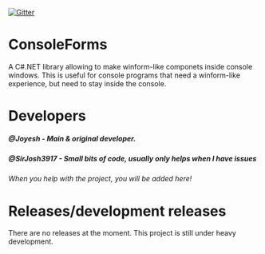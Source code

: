 [![Gitter](https://badges.gitter.im/Join%20Chat.svg)](https://gitter.im/consoleform-s/dev-chat?utm_source=badge&utm_medium=badge&utm_campaign=pr-badge)

# ConsoleForms
A C#.NET library allowing to make winform-like componets inside console windows. This is useful for console programs that need a winform-like experience, but need to stay inside the console.
# Developers
##### @Joyesh - Main & original developer.
##### @SirJosh3917 - Small bits of code, usually only helps when I have issues
###### When you help with the project, you will be added here!
# Releases/development releases
There are no releases at the moment. This project is still under heavy development.
